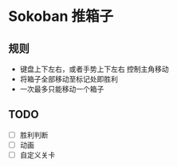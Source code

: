 # Sokoban 推箱子

## 规则
- 键盘上下左右，或者手势上下左右 控制主角移动
- 将箱子全部移动至标记处即胜利
- 一次最多只能移动一个箱子

## TODO
- [ ] 胜利判断
- [ ] 动画
- [ ] 自定义关卡